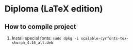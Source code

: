 # Diploma (LaTeX edition)

## How to compile project

1. Install special fonts: ```sudo dpkg -i scalable-cyrfonts-tex-shurph_4.16_all.deb```
